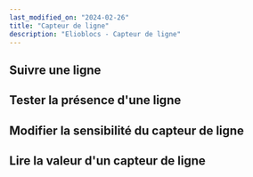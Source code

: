 ```yaml
---
last_modified_on: "2024-02-26"
title: "Capteur de ligne"
description: "Elioblocs - Capteur de ligne"
---
```



## Suivre une ligne 

## Tester la présence d'une ligne

## Modifier la sensibilité du capteur de ligne

## Lire la valeur d'un capteur de ligne
